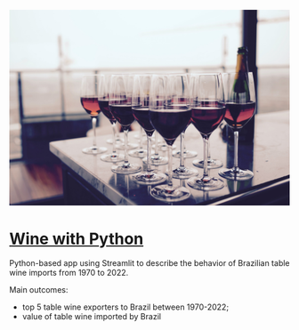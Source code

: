 ![Imagem de Fundo](pictures/wine-cover-picture.jpg)

# [Wine with Python](https://first-app-project-hqvxgxgdnuu2bdsrnvw7bp.streamlit.app/)

Python-based app using Streamlit to describe the behavior of Brazilian table wine imports from 1970 to 2022.

Main outcomes:
- top 5 table wine exporters to Brazil between 1970-2022;
- value of table wine imported by Brazil
